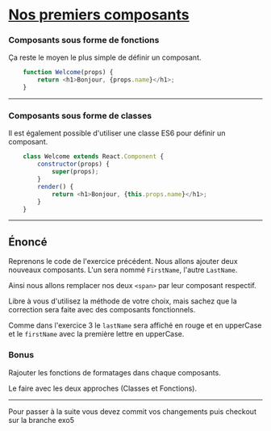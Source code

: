 # [Nos premiers composants](https://fr.reactjs.org/docs/components-and-props.html#function-and-class-components)

### Composants sous forme de fonctions

Ça reste le moyen le plus simple de définir un composant.

```javascript
    function Welcome(props) {
        return <h1>Bonjour, {props.name}</h1>;
    }
```

---

### Composants sous forme de classes

Il est également possible d'utiliser une classe ES6 pour définir un composant.

```javascript
    class Welcome extends React.Component {
        constructor(props) {
            super(props);
        }
        render() {
            return <h1>Bonjour, {this.props.name}</h1>;
        }
    }
```
---


## Énoncé

Reprenons le code de l'exercice précédent.
Nous allons ajouter deux nouveaux composants.
L'un sera nommé `FirstName`, l'autre `LastName`.

Ainsi nous allons remplacer nos deux `<span>` par leur composant respectif. 

Libre à vous d'utilisez la méthode de votre choix, mais sachez que la correction sera faite avec des composants fonctionnels.

Comme dans l'exercice 3 le `lastName` sera affiché en rouge et en upperCase et le `firstName` avec la première lettre en upperCase.


### Bonus 

Rajouter les fonctions de formatages dans chaque composants.

Le faire avec les deux approches (Classes et Fonctions).

---

Pour passer à la suite vous devez commit vos changements puis checkout sur la branche exo5








